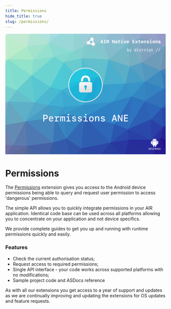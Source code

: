 ```yaml
---
title: Permissions
hide_title: true
slug: /permissions/
---
```


![](images/hero.png)

# Permissions

The [Permissions](https://airnativeextensions.com/extension/com.distriqt.Permissions) extension
gives you access to the Android device permissions being able to query and request user
permission to access 'dangerous' permissions.

The simple API allows you to quickly integrate permissions in your AIR application.
Identical code base can be used across all platforms allowing you to concentrate on
your application and not device specifics.

We provide complete guides to get you up and running with runtime permissions quickly and easily.

### Features

- Check the current authorisation status;
- Request access to required permissions;
- Single API interface - your code works across supported platforms with no modifications;
- Sample project code and ASDocs reference

As with all our extensions you get access to a year of support and updates as we are continually
improving and updating the extensions for OS updates and feature requests.
